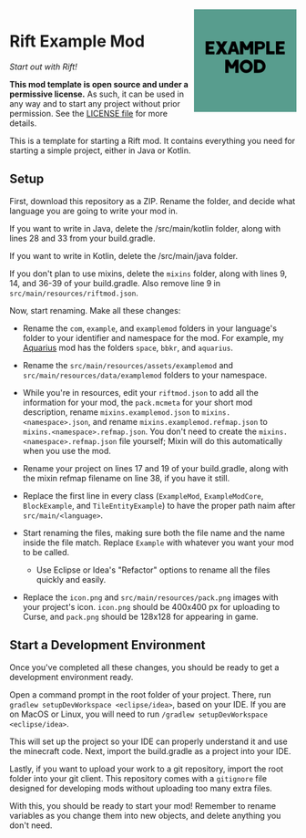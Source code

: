 <img src="icon.png" align="right" width="180px"/>

# Rift Example Mod

*Start out with Rift!*

**This mod template is open source and under a permissive license.** As such, it can be used in any way and to start any project without prior permission. See the [LICENSE file](LICENSE) for more details.

This is a template for starting a Rift mod. It contains everything you need for starting a simple project, either in Java or Kotlin.

## Setup

First, download this repository as a ZIP. Rename the folder, and decide what language you are going to write your mod in.

If you want to write in Java, delete the /src/main/kotlin folder, along with lines 28 and 33 from your build.gradle.

If you want to write in Kotlin, delete the /src/main/java folder.

If you don't plan to use mixins, delete the `mixins` folder, along with lines 9, 14, and 36-39 of your build.gradle. Also remove line 9 in `src/main/resources/riftmod.json`.

Now, start renaming. Make all these changes:

- Rename the `com`, `example`, and `examplemod` folders in your language's folder to your identifier and namespace for the mod. For example, my [Aquarius](https://github.com/Boundarybreaker/Aquarius) mod has the folders `space`, `bbkr`, and `aquarius`.

- Rename the `src/main/resources/assets/examplemod` and `src/main/resources/data/examplemod` folders to your namespace.

- While you're in resources, edit your `riftmod.json` to add all the information for your mod, the `pack.mcmeta` for your short mod description,  rename `mixins.examplemod.json` to `mixins.<namespace>.json`, and rename `mixins.examplemod.refmap.json` to `mixins.<namespace>.refmap.json`. You don't need to create the `mixins.<namespace>.refmap.json` file yourself; Mixin will do this automatically when you use the mod.

- Rename your project on lines 17 and 19 of your build.gradle, along with the mixin refmap filename on line 38, if you have it still.

- Replace the first line in every class (`ExampleMod`, `ExampleModCore`, `BlockExample`, and `TileEntityExample`) to have the proper path naim after `src/main/<language>`.

- Start renaming the files, making sure both the file name and the name inside the file match. Replace `Example` with whatever you want your mod to be called.
    - Use Eclipse or Idea's "Refactor" options to rename all the files quickly and easily.

- Replace the `icon.png` and `src/main/resources/pack.png` images with your project's icon. `icon.png` should be 400x400 px for uploading to Curse, and `pack.png` should be 128x128 for appearing in game.

## Start a Development Environment

Once you've completed all these changes, you should be ready to get a development environment ready.

Open a command prompt in the root folder of your project. There, run `gradlew setupDevWorkspace <eclipse/idea>`, based on your IDE. If you are on MacOS or Linux, you will need to run `/gradlew setupDevWorkspace <eclipse/idea>`.

This will set up the project so your IDE can properly understand it and use the minecraft code. Next, import the build.gradle as a project into your IDE.

Lastly, if you want to upload your work to a git repository, import the root folder into your git client. This repository comes with a `gitignore` file designed for developing mods without uploading too many extra files.

With this, you should be ready to start your mod! Remember to rename variables as you change them into new objects, and delete anything you don't need.
